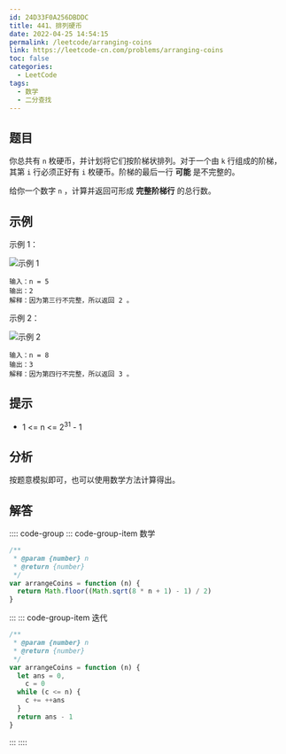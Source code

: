 ```yaml
---
id: 24D33F0A256DBDDC
title: 441、排列硬币
date: 2022-04-25 14:54:15
permalink: /leetcode/arranging-coins
link: https://leetcode-cn.com/problems/arranging-coins
toc: false
categories:
  - LeetCode
tags:
  - 数学
  - 二分查找
---
```


<Level type='easy'/>

## 题目

你总共有 `n` 枚硬币，并计划将它们按阶梯状排列。对于一个由 `k` 行组成的阶梯，其第 `i` 行必须正好有 `i` 枚硬币。阶梯的最后一行 **可能** 是不完整的。

给你一个数字 `n` ，计算并返回可形成 **完整阶梯行** 的总行数。

## 示例

示例 1：

![示例 1](/img/leetcode/0400-0499/441.1.png)

```text
输入：n = 5
输出：2
解释：因为第三行不完整，所以返回 2 。
```

示例 2：

![示例 2](/img/leetcode/0400-0499/441.2.png)

```text
输入：n = 8
输出：3
解释：因为第四行不完整，所以返回 3 。
```

## 提示

- 1 <= n <= 2<sup>31</sup> - 1

## 分析

按题意模拟即可，也可以使用数学方法计算得出。

## 解答

:::: code-group
::: code-group-item 数学

```javascript
/**
 * @param {number} n
 * @return {number}
 */
var arrangeCoins = function (n) {
  return Math.floor((Math.sqrt(8 * n + 1) - 1) / 2)
}
```

:::
::: code-group-item 迭代

```javascript
/**
 * @param {number} n
 * @return {number}
 */
var arrangeCoins = function (n) {
  let ans = 0,
    c = 0
  while (c <= n) {
    c += ++ans
  }
  return ans - 1
}
```

:::
::::
